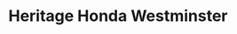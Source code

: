 ---
title: "Heritage Honda Westminster"
url: /westminster/heritage-honda-westminster/
shop: Autohaus
---